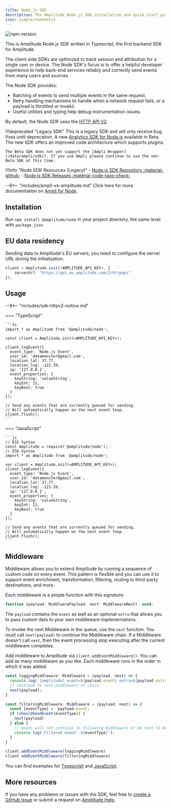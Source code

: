 ```yaml
---
title: Node.js SDK
description: The Amplitude Node.js SDK installation and quick start guide.
icon: simple/nodedotjs
---
```


![npm version](https://badge.fury.io/js/%40amplitude%2Fnode.svg)

This is Amplitude Node.js SDK written in Typescript, the first backend SDK for Amplitude.

The client-side SDKs are optimized to track session and attribution for a single user or device. The Node SDK's focus is to offer a helpful developer experience to help back-end services reliably and correctly send events from many users and sources. 

The Node SDK provides:

- Batching of events to send multiple events in the same request.
- Retry handling mechanisms to handle when a network request fails, or a payload is throttled or invalid.
- Useful utilities and typing help debug instrumentation issues.

By default, the Node SDK uses the [HTTP API V2](../analytics/apis/http-v2-api/).

!!!deprecated "Legacy SDK"
    This is a legacy SDK and will only receive bug fixes until deprecation. A new [Analytics SDK for Node.js](../typescript-node/) available in Beta. The new SDK offers an improved code architecture which supports plugins. 
    
    The Beta SDK does not yet support the [Ampli Wrapper](/data/ampli/sdk/). If you use Ampli please continue to use the non-Beta SDK at this time.

!!!info "Node SDK Resources (Legacy)"
    - [Node.js SDK Repository :material-github:](https://github.com/amplitude/Amplitude-Node)
    - [Node.js SDK Releases :material-code-tags-check:](https://github.com/amplitude/Amplitude-Node/releases)

--8<-- "includes/ampli-vs-amplitude.md"
    Click here for more documentation on [Ampli for Node](./ampli.md).

## Installation

Run `npm install @amplitude/node` in your project directory, the same level with `package.json`.

## EU data residency

Sending data to Amplitude's EU servers, you need to configure the server URL during the initialization.

```ts
client = Amplitude.init(<AMPLITUDE_API_KEY>, {
    serverUrl: "https://api.eu.amplitude.com/2/httpapi"
});
```

## Usage

--8<-- "includes/sdk-httpv2-notice.md"

=== "TypeScript"

    ```ts
    import * as Amplitude from '@amplitude/node';

    const client = Amplitude.init(<AMPLITUDE_API_KEY>);

    client.logEvent({
      event_type: 'Node.js Event',
      user_id: 'datamonster@gmail.com',
      location_lat: 37.77,
      location_lng: -122.39,
      ip: '127.0.0.1',
      event_properties: {
        keyString: 'valueString',
        keyInt: 11,
        keyBool: true
      }
    });

    // Send any events that are currently queued for sending.
    // Will automatically happen on the next event loop.
    client.flush();
    ```

=== "JavaScript"

    ```js
    // ES5 Syntax
    const Amplitude = require('@amplitude/node');
    // ES6 Syntax
    import * as Amplitude from '@amplitude/node';

    var client = Amplitude.init(<AMPLITUDE_API_KEY>);
    client.logEvent({
      event_type: 'Node.js Event',
      user_id: 'datamonster@gmail.com',
      location_lat: 37.77,
      location_lng: -122.39,
      ip: '127.0.0.1',
      event_properties: {
        keyString: 'valueString',
        keyInt: 11,
        keyBool: true
      }
    });

    // Send any events that are currently queued for sending.
    // Will automatically happen on the next event loop.
    client.flush();
    ```

## Middleware

Middleware allows you to extend Amplitude by running a sequence of custom code on every event. This pattern is flexible and you can use it to support event enrichment, transformation, filtering, routing to third-party destinations, and more.

Each middleware is a simple function with this signature:

```js
function (payload: MiddlwarePayload: next: MiddlewareNext): void;
```

The `payload` contains the `event` as well as an optional `extra` that allows you to pass custom data to your own middleware implementations.

To invoke the next Middleware in the queue, use the `next` function. You must call `next(payload)` to continue the Middleware chain. If a Middleware doesn't call `next`, then the event processing stop executing after the current middleware completes.

Add middleware to Amplitude via `client.addEventMiddleware()`. You can add as many middleware as you like. Each middleware runs in the order in which it was added.

```ts
const loggingMiddleware: Middleware = (payload, next) => {
  console.log(`[amplitude] event=${payload.event} extra=${payload.extra}`);
  // continue to next middleware in chain
  next(payload);
}

const filteringMiddleware: Middleware = (payload, next) => {
  const {eventType} =  payload.event;
  if (shouldSendEvent(eventType)) {
    next(payload)
  } else {
    // event will not continue to following middleware or be sent to Amplitude
    console.log(`Filtered event: ${eventType}`);
  }
}

client.addEventMiddleware(loggingMiddleware)
client.addEventMiddleware(filteringMiddleware)
```

You can find examples for [Typescript](https://github.com/amplitude/ampli-examples/tree/main/browser/typescript/v1/react-app/src/middleware) and [JavaScript](https://github.com/amplitude/ampli-examples/tree/main/browser/javascript/v1/react-app/src/middleware).

## More resources

If you have any problems or issues with the SDK, feel free to [create a GitHub issue](https://github.com/amplitude/Amplitude-Node/issues/new) or submit a request on [Amplitude Help](https://help.amplitude.com/hc/en-us/requests/new).

